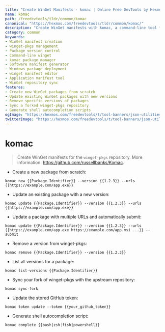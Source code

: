 ```yaml
---
title: "Create WinGet Manifests - komac | Online Free DevTools by Hexmos"
name: komac
path: /freedevtools/tldr/common/komac
canonical: "https://hexmos.com/freedevtools/tldr/common/komac/"
description: "Create WinGet manifests with komac, a command-line tool for managing winget-pkgs repositories. Automate package creation and updates. Free online tool, no registration required."
category: common
keywords:
- WinGet manifest creation
- winget-pkgs management
- Package version control
- Command-line winget
- komac package manager
- Software manifest generator
- Windows package deployment
- winget manifest editor
- Application manifest tool
- WinGet repository sync
features:
- Create new WinGet packages from scratch
- Update existing WinGet packages with new versions
- Remove specific versions of packages
- Sync a forked winget-pkgs repository
- Generate shell autocompletion scripts
ogImage: "https://hexmos.com/freedevtools/t/tool-banners/json-utilities-banner.png"
twitterImage: "https://hexmos.com/freedevtools/t/tool-banners/json-utilities-banner.png"
---
```


# komac

> Create WinGet manifests for the `winget-pkgs` repository.
> More information: <https://github.com/russellbanks/Komac>.

- Create a new package from scratch:

`komac new {{Package.Identifier}} --version {{1.2.3}} --urls {{https://example.com/app.exe}}`

- Update an existing package with a new version:

`komac update {{Package.Identifier}} --version {{1.2.3}} --urls {{https://example.com/app.exe}}`

- Update a package with multiple URLs and automatically submit:

`komac update {{Package.Identifier}} --version {{1.2.3}} --urls {{https://example.com/app.exe https://example.com/app.msi ...}} --submit`

- Remove a version from winget-pkgs:

`komac remove {{Package.Identifier}} --version {{1.2.3}}`

- List all versions for a package:

`komac list-versions {{Package.Identifier}}`

- Sync your fork of winget-pkgs with the upstream repository:

`komac sync-fork`

- Update the stored GitHub token:

`komac token update --token {{your_github_token}}`

- Generate shell autocompletion script:

`komac complete {{bash|zsh|fish|powershell}}`

